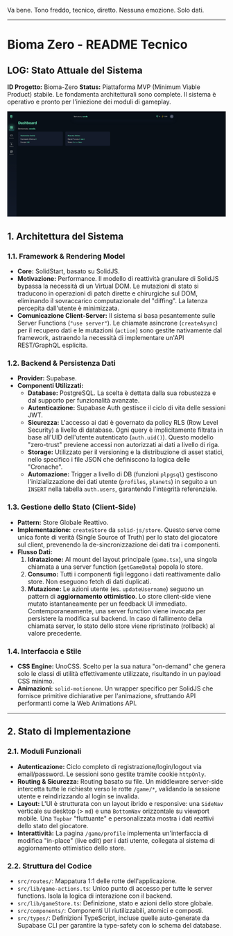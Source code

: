 Va bene. Tono freddo, tecnico, diretto. Nessuna emozione. Solo dati.

---

# Bioma Zero - README Tecnico

## LOG: Stato Attuale del Sistema
**ID Progetto:** Bioma-Zero
**Status:** Piattaforma MVP (Minimum Viable Product) stabile. Le fondamenta architetturali sono complete. Il sistema è operativo e pronto per l'iniezione dei moduli di gameplay.

![alt text](image.png)

## 1. Architettura del Sistema

### 1.1. Framework & Rendering Model
- **Core:** SolidStart, basato su SolidJS.
- **Motivazione:** Performance. Il modello di reattività granulare di SolidJS bypassa la necessità di un Virtual DOM. Le mutazioni di stato si traducono in operazioni di patch dirette e chirurgiche sul DOM, eliminando il sovraccarico computazionale del "diffing". La latenza percepita dall'utente è minimizzata.
- **Comunicazione Client-Server:** Il sistema si basa pesantemente sulle Server Functions (`"use server"`). Le chiamate asincrone (`createAsync`) per il recupero dati e le mutazioni (`action`) sono gestite nativamente dal framework, astraendo la necessità di implementare un'API REST/GraphQL esplicita.

### 1.2. Backend & Persistenza Dati
- **Provider:** Supabase.
- **Componenti Utilizzati:**
  - **Database:** PostgreSQL. La scelta è dettata dalla sua robustezza e dal supporto per funzionalità avanzate.
  - **Autenticazione:** Supabase Auth gestisce il ciclo di vita delle sessioni JWT.
  - **Sicurezza:** L'accesso ai dati è governato da policy RLS (Row Level Security) a livello di database. Ogni query è implicitamente filtrata in base all'UID dell'utente autenticato (`auth.uid()`). Questo modello "zero-trust" previene accessi non autorizzati ai dati a livello di riga.
  - **Storage:** Utilizzato per il versioning e la distribuzione di asset statici, nello specifico i file JSON che definiscono la logica delle "Cronache".
  - **Automazione:** Trigger a livello di DB (funzioni `plpgsql`) gestiscono l'inizializzazione dei dati utente (`profiles`, `planets`) in seguito a un `INSERT` nella tabella `auth.users`, garantendo l'integrità referenziale.

### 1.3. Gestione dello Stato (Client-Side)
- **Pattern:** Store Globale Reattivo.
- **Implementazione:** `createStore` da `solid-js/store`. Questo serve come unica fonte di verità (Single Source of Truth) per lo stato del giocatore sul client, prevenendo la de-sincronizzazione dei dati tra i componenti.
- **Flusso Dati:**
  1. **Idratazione:** Al mount del layout principale (`game.tsx`), una singola chiamata a una server function (`getGameData`) popola lo store.
  2. **Consumo:** Tutti i componenti figli leggono i dati reattivamente dallo store. Non eseguono fetch di dati duplicati.
  3. **Mutazione:** Le azioni utente (es. `updateUsername`) seguono un pattern di **aggiornamento ottimistico**. Lo store client-side viene mutato istantaneamente per un feedback UI immediato. Contemporaneamente, una server function viene invocata per persistere la modifica sul backend. In caso di fallimento della chiamata server, lo stato dello store viene ripristinato (rollback) al valore precedente.

### 1.4. Interfaccia e Stile
- **CSS Engine:** UnoCSS. Scelto per la sua natura "on-demand" che genera solo le classi di utilità effettivamente utilizzate, risultando in un payload CSS minimo.
- **Animazioni:** `solid-motionone`. Un wrapper specifico per SolidJS che fornisce primitive dichiarative per l'animazione, sfruttando API performanti come la Web Animations API.

---

## 2. Stato di Implementazione

### 2.1. Moduli Funzionali
- **Autenticazione:** Ciclo completo di registrazione/login/logout via email/password. Le sessioni sono gestite tramite cookie `httpOnly`.
- **Routing & Sicurezza:** Routing basato su file. Un middleware server-side intercetta tutte le richieste verso le rotte `/game/*`, validando la sessione utente e reindirizzando al login se invalida.
- **Layout:** L'UI è strutturata con un layout ibrido e responsive: una `SideNav` verticale su desktop (> `md`) e una `BottomNav` orizzontale su viewport mobile. Una `Topbar` "fluttuante" e personalizzata mostra i dati reattivi dello stato del giocatore.
- **Interattività:** La pagina `/game/profile` implementa un'interfaccia di modifica "in-place" (live edit) per i dati utente, collegata al sistema di aggiornamento ottimistico dello store.

### 2.2. Struttura del Codice
- `src/routes/`: Mappatura 1:1 delle rotte dell'applicazione.
- `src/lib/game-actions.ts`: Unico punto di accesso per tutte le server functions. Isola la logica di interazione con il backend.
- `src/lib/gameStore.ts`: Definizione, stato e azioni dello store globale.
- `src/components/`: Componenti UI riutilizzabili, atomici e composti.
- `src/types/`: Definizioni TypeScript, incluse quelle auto-generate da Supabase CLI per garantire la type-safety con lo schema del database.